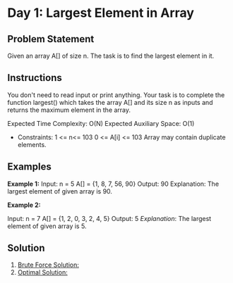 # Day 1: Largest Element in Array

## Problem Statement

Given an array A[] of size n. The task is to find the largest element in it.

## Instructions

You don't need to read input or print anything. Your task is to complete the function largest() which takes the array A[] and its size n as inputs and returns the maximum element in the array.

Expected Time Complexity: O(N)
Expected Auxiliary Space: O(1)

 

- Constraints:
1 <= n<= 103
0 <= A[i] <= 103
Array may contain duplicate elements. 

## Examples

**Example 1:**
Input:
n = 5
A[] = {1, 8, 7, 56, 90}
Output: 90
Explanation: The largest element of given array is 90.

**Example 2:**

Input:
n = 7
A[] = {1, 2, 0, 3, 2, 4, 5}
Output: 5
_Explanation_: The largest element of given array is 5.

## Solution

1. [Brute Force Solution:](../solutions/prob1.java)
2. [Optimal Solution:](../solutions/prob1.java)
